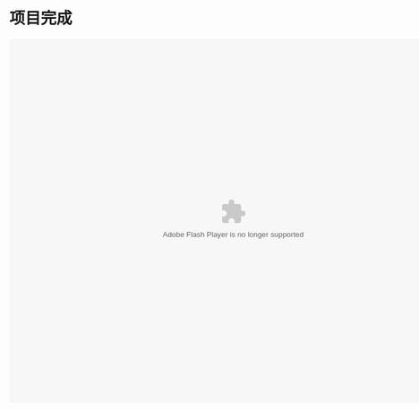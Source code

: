 # 项目完成

<embed src="http://resource.3cwdb.com/kailong-donghua/项目管理-6项目完成.swf" width="800" height="650"  pluginspage="http://www.macromedia.com/go/getflashplayer" 
type="application/x-shockwave-flash" ></embed>
